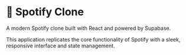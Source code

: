 # 🎵 Spotify Clone

A modern Spotify clone built with React and powered by Supabase. 

This application replicates the core functionality of Spotify with a sleek, responsive interface and state management.
